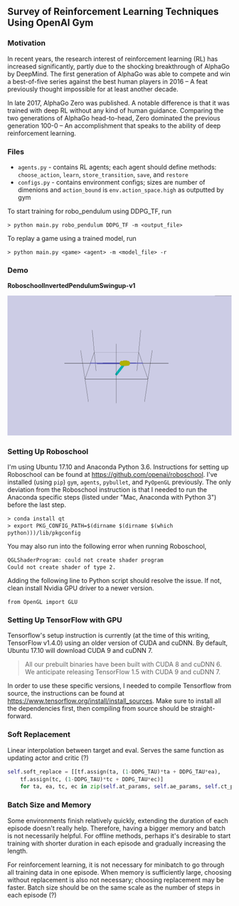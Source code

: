 ## Survey of Reinforcement Learning Techniques Using OpenAI Gym

### Motivation

In recent years, the research interest of reinforcement learning (RL) has increased significantly, partly due to the shocking breakthrough of AlphaGo by DeepMind.  The first generation of AlphaGo was able to compete and win a best-of-five series against
the best human players in 2016 – A feat previously thought impossible for at least another decade.

In late 2017, AlphaGo Zero was published.  A notable difference is that it was trained with deep RL without any kind of human guidance. Comparing the two generations of AlphaGo head-to-head, Zero dominated the previous generation 100-0 – An accomplishment that speaks to the ability of deep reinforcement learning.


### Files

* `agents.py`  - contains RL agents; each agent should define methods: `choose_action`, `learn`, `store_transition`, `save`, and `restore`
* `configs.py` - contains environment configs; sizes are number of dimenions and `action_bound` is `env.action_space.high` as outputted by gym

To start training for robo_pendulum using DDPG_TF, run

    > python main.py robo_pendulum DDPG_TF -m <output_file>

To replay a game using a trained model, run

    > python main.py <game> <agent> -m <model_file> -r


### Demo

**RoboschoolInvertedPendulumSwingup-v1**

!["robo-pendulum"](demo-gifs/robo-pendulum.gif "robo-pendulum")


### Setting Up Roboschool

I'm using Ubuntu 17.10 and Anaconda Python 3.6.  Instructions for setting up Roboschool can be found at https://github.com/openai/roboschool.  I've installed (using `pip`) `gym`, `agents`, `pybullet`, and `PyOpenGL` previously.  The only deviation from the Roboschool instruction is that I needed to run the Anaconda specific steps (listed under "Mac, Anaconda with Python 3") before the last step.

    > conda install qt
    > export PKG_CONFIG_PATH=$(dirname $(dirname $(which python)))/lib/pkgconfig

You may also run into the following error when running Roboschool,

    QGLShaderProgram: could not create shader program
    Could not create shader of type 2.

Adding the following line to Python script should resolve the issue.  If not, clean install Nvidia GPU driver to a newer version.

    from OpenGL import GLU


### Setting Up TensorFlow with GPU

Tensorflow's setup instruction is currently (at the time of this writing, TensorFlow v1.4.0) using an older version of CUDA and cuDNN.  By default, Ubuntu 17.10 will download CUDA 9 and cuDNN 7.

> All our prebuilt binaries have been built with CUDA 8 and cuDNN 6. We anticipate releasing TensorFlow 1.5 with CUDA 9 and cuDNN 7.

In order to use these specific versions, I needed to compile Tensorflow from source, the instructions can be found at https://www.tensorflow.org/install/install_sources.  Make sure to install all the dependencies first, then compiling from source should be straight-forward.


### Soft Replacement

Linear interpolation between target and eval.  Serves the same function as updating actor and critic (?)


```python
self.soft_replace = [[tf.assign(ta, (1-DDPG_TAU)*ta + DDPG_TAU*ea), 
    tf.assign(tc, (1-DDPG_TAU)*tc + DDPG_TAU*ec)] 
    for ta, ea, tc, ec in zip(self.at_params, self.ae_params, self.ct_params, self.ce_params)]
```


### Batch Size and Memory

Some environments finish relatively quickly, extending the duration of each episode doesn't really help.  Therefore, having a bigger memory and batch is not necessarily helpful.  For offline methods, perhaps it's desirable to start training with shorter duration in each episode and gradually increasing the length.

For reinforcement learning, it is not necessary for minibatch to go through all training data in one episode.  When memory is sufficiently large, choosing without replacement is also not necessary; choosing replacement may be faster.  Batch size should be on the same scale as the number of steps in each episode (?)
